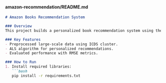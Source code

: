 
#### **amazon-recommendation/README.md**
```markdown
# Amazon Books Recommendation System

### Overview
This project builds a personalized book recommendation system using the ALS algorithm on the Amazon Books dataset.

### Key Features
- Preprocessed large-scale data using ICDS cluster.
- ALS algorithm for personalized recommendations.
- Evaluated performance with RMSE metrics.

### How to Run
1. Install required libraries:
   ```bash
   pip install -r requirements.txt


